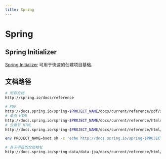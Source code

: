 ```yaml
---
title: Spring
---
```


# Spring

## Spring Initializer

[Spring Initializer](http://start.spring.io/) 可用于快速的创建项目基础.

## 文档路径

```bash
# 所有文档
http://spring.io/docs/reference

# PDF
http://docs.spring.io/spring-$PROJECT_NAME/docs/current/reference/pdf/spring-$PROJECT_NAME-reference.pdf
# 单页 HTML
http://docs.spring.io/spring-$PROJECT_NAME/docs/current/reference/htmlsingle/
# 分章节 HTML
http://docs.spring.io/spring-$PROJECT_NAME/docs/current/reference/html/

env PROJECT_NAME=boot sh -c 'echo http://docs.spring.io/spring-$PROJECT_NAME/docs/current/reference/pdf/spring-$PROJECT_NAME-reference.pdf'

# 有子项目的文档地址
http://docs.spring.io/spring-data/data-jpa/docs/current/reference/html/
```
